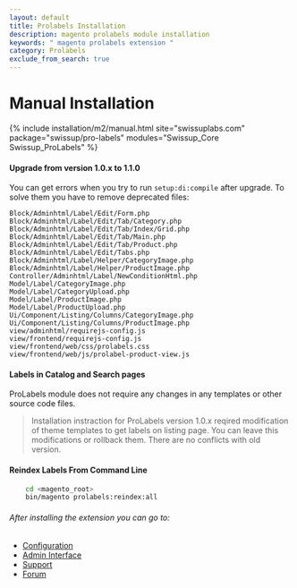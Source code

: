 ```yaml
---
layout: default
title: Prolabels Installation
description: magento prolabels module installation
keywords: " magento prolabels extension "
category: Prolabels
exclude_from_search: true
---
```


# Manual Installation

{% include installation/m2/manual.html site="swissuplabs.com" package="swissup/pro-labels" modules="Swissup_Core Swissup_ProLabels" %}

#### Upgrade from version 1.0.x to 1.1.0

You can get errors when you try to run `setup:di:compile` after upgrade. To solve them you have to remove deprecated files:

```
Block/Adminhtml/Label/Edit/Form.php
Block/Adminhtml/Label/Edit/Tab/Category.php
Block/Adminhtml/Label/Edit/Tab/Index/Grid.php
Block/Adminhtml/Label/Edit/Tab/Main.php
Block/Adminhtml/Label/Edit/Tab/Product.php
Block/Adminhtml/Label/Edit/Tabs.php
Block/Adminhtml/Label/Helper/CategoryImage.php
Block/Adminhtml/Label/Helper/ProductImage.php
Controller/Adminhtml/Label/NewConditionHtml.php
Model/Label/CategoryImage.php
Model/Label/CategoryUpload.php
Model/Label/ProductImage.php
Model/Label/ProductUpload.php
Ui/Component/Listing/Columns/CategoryImage.php
Ui/Component/Listing/Columns/ProductImage.php
view/adminhtml/requirejs-config.js
view/frontend/requirejs-config.js
view/frontend/web/css/prolabels.css
view/frontend/web/js/prolabel-product-view.js
```

#### Labels in Catalog and Search pages

ProLabels module does not require any changes in any templates or other source code files.

> Installation instraction for ProLabels version 1.0.x reqired modification of theme templates to get labels on listing page. You can leave this modifications or rollback them. There are no conflicts with old version.

#### Reindex Labels From Command Line

```bash
    cd <magento_root>
    bin/magento prolabels:reindex:all
```

###### After installing the extension you can go to:

* [Configuration](../../configuration/)
* [Admin Interface](../../interfaces/)
* [Support](https://swissuplabs.com/contacts/)
* [Forum](https://swissuplabs.com/magento-forum/)